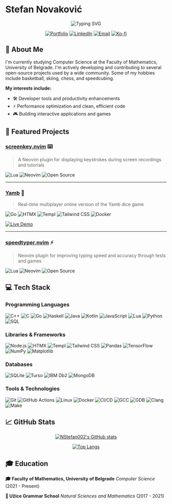 # Stefan Novaković

<div align="center">
  <picture>
    <source
      media="(prefers-color-scheme: dark)"
      srcset="
        https://readme-typing-svg.demolab.com?font=Fira+Code&weight=600&size=26&duration=4000&pause=1000&color=58A6FF&center=true&vCenter=true&width=435&lines=Computer+Science+Student;Open-Source+Enthusiast
      "
    />
    <source
      media="(prefers-color-scheme: light)"
      srcset="
        https://readme-typing-svg.demolab.com?font=Fira+Code&weight=600&size=26&duration=4000&pause=1000&color=0969DA&center=true&vCenter=true&width=435&lines=Computer+Science+Student;Open-Source+Enthusiast
      "
    />
    <img
      src="https://readme-typing-svg.demolab.com?font=Fira+Code&weight=600&size=26&duration=4000&pause=1000&color=0969DA&center=true&vCenter=true&width=435&lines=Computer+Science+Student;Open-Source+Enthusiast"
      alt="Typing SVG"
    />
  </picture>

  <br />

[![Portfolio](https://img.shields.io/badge/🌐_Portfolio-000000?style=for-the-badge&logo=About.me&logoColor=white)](https://nstefan002.github.io/)
[![LinkedIn](https://img.shields.io/badge/LinkedIn-0077B5?style=for-the-badge&logo=linkedin&logoColor=white)](https://www.linkedin.com/in/stefan-novakovi%C4%87-86a374386/)
[![Email](https://img.shields.io/badge/Email-D14836?style=for-the-badge&logo=gmail&logoColor=white)](mailto:n.stefan002@gmail.com)
[![Ko-fi](https://img.shields.io/badge/Ko--fi-F16061?style=for-the-badge&logo=ko-fi&logoColor=white)](https://ko-fi.com/nstefan002)

</div>

## 👋 About Me

I'm currently studying Computer Science at the Faculty of Mathematics, University of Belgrade. I'm actively developing
and contributing to several open-source projects used by a wide community. Some of my hobbies include basketball,
skiing, chess, and speedcubing.

**My interests include:**

- 🛠️ Developer tools and productivity enhancements
- ⚡ Performance optimization and clean, efficient code
- 🎮 Building interactive applications and games

## 🚀 Featured Projects

### [screenkey.nvim](https://github.com/NStefan002/screenkey.nvim) ⌨️

> A Neovim plugin for displaying keystrokes during screen recordings and tutorials

![Lua](https://img.shields.io/badge/Lua-2C2D72?style=for-the-badge&logo=lua&logoColor=white)
![Neovim](https://img.shields.io/badge/Neovim-57A143?style=for-the-badge&logo=neovim&logoColor=white)
![Open Source](https://img.shields.io/badge/Open_Source-3DA639?style=for-the-badge&logo=opensourceinitiative&logoColor=white)

---

### [Yamb](https://github.com/NStefan002/yamb) 🎲

> Real-time multiplayer online version of the Yamb dice game

![Go](https://img.shields.io/badge/Go-00ADD8?style=for-the-badge&logo=go&logoColor=white)
![HTMX](https://img.shields.io/badge/HTMX-0D0D0D?style=for-the-badge&logo=htmx&logoColor=white)
![Templ](https://img.shields.io/badge/Templ-3178C6?style=for-the-badge)
![Tailwind CSS](https://img.shields.io/badge/Tailwind_CSS-06B6D4?style=for-the-badge&logo=tailwindcss&logoColor=white)
![Docker](https://img.shields.io/badge/Docker-2496ED?style=for-the-badge&logo=docker&logoColor=white)

[![Live Demo](https://img.shields.io/badge/🎮_Play_Online-4CAF50?style=for-the-badge)](https://yamb-xnuq.onrender.com)

---

### [speedtyper.nvim](https://github.com/NStefan002/speedtyper.nvim) ⚡

> Neovim plugin for improving typing speed and accuracy through tests and games

![Lua](https://img.shields.io/badge/Lua-2C2D72?style=for-the-badge&logo=lua&logoColor=white)
![Neovim](https://img.shields.io/badge/Neovim-57A143?style=for-the-badge&logo=neovim&logoColor=white)
![Open Source](https://img.shields.io/badge/Open_Source-3DA639?style=for-the-badge&logo=opensourceinitiative&logoColor=white)

## 💻 Tech Stack

### **Programming Languages**

![C++](https://img.shields.io/badge/C++-00599C?style=for-the-badge&logo=c%2B%2B&logoColor=white)
![C](https://img.shields.io/badge/C-A8B9CC?style=for-the-badge&logo=c&logoColor=black)
![Go](https://img.shields.io/badge/Go-00ADD8?style=for-the-badge&logo=go&logoColor=white)
![Haskell](https://img.shields.io/badge/Haskell-5D4F85?style=for-the-badge&logo=haskell&logoColor=white)
![Java](https://img.shields.io/badge/Java-ED8B00?style=for-the-badge&logo=openjdk&logoColor=white)
![Kotlin](https://img.shields.io/badge/Kotlin-7F52FF?style=for-the-badge&logo=kotlin&logoColor=white)
![JavaScript](https://img.shields.io/badge/JavaScript-F7DF1E?style=for-the-badge&logo=javascript&logoColor=black)
![Lua](https://img.shields.io/badge/Lua-2C2D72?style=for-the-badge&logo=lua&logoColor=white)
![Python](https://img.shields.io/badge/Python-3776AB?style=for-the-badge&logo=python&logoColor=white)
![SQL](https://img.shields.io/badge/SQL-4479A1?style=for-the-badge&logo=postgresql&logoColor=white)

### **Libraries & Frameworks**

![Node.js](https://img.shields.io/badge/Node.js-339933?style=for-the-badge&logo=nodedotjs&logoColor=white)
![HTMX](https://img.shields.io/badge/HTMX-0D0D0D?style=for-the-badge&logo=htmx&logoColor=white)
![Templ](https://img.shields.io/badge/Templ-3178C6?style=for-the-badge)
![Tailwind CSS](https://img.shields.io/badge/Tailwind_CSS-06B6D4?style=for-the-badge&logo=tailwindcss&logoColor=white)
![Pandas](https://img.shields.io/badge/Pandas-150458?style=for-the-badge&logo=pandas&logoColor=white)
![TensorFlow](https://img.shields.io/badge/TensorFlow-FF6F00?style=for-the-badge&logo=tensorflow&logoColor=white)
![NumPy](https://img.shields.io/badge/NumPy-013243?style=for-the-badge&logo=numpy&logoColor=white)
![Matplotlib](https://img.shields.io/badge/Matplotlib-11557C?style=for-the-badge&logo=python&logoColor=white)

### **Databases**

![SQLite](https://img.shields.io/badge/SQLite-003B57?style=for-the-badge&logo=sqlite&logoColor=white)
![Turso](https://img.shields.io/badge/Turso-000000?style=for-the-badge&logo=libsql&logoColor=white)
![IBM Db2](https://img.shields.io/badge/IBM_Db2-052FAD?style=for-the-badge&logo=ibm&logoColor=white)
![MongoDB](https://img.shields.io/badge/MongoDB-47A248?style=for-the-badge&logo=mongodb&logoColor=white)

### **Tools & Technologies**

![Git](https://img.shields.io/badge/Git-F05032?style=for-the-badge&logo=git&logoColor=white)
![GitHub Actions](https://img.shields.io/badge/GitHub_Actions-2088FF?style=for-the-badge&logo=githubactions&logoColor=white)
![Linux](https://img.shields.io/badge/Linux-FCC624?style=for-the-badge&logo=linux&logoColor=black)
![Docker](https://img.shields.io/badge/Docker-2496ED?style=for-the-badge&logo=docker&logoColor=white)
![CI/CD](https://img.shields.io/badge/CI/CD-FF6F00?style=for-the-badge&logo=githubactions&logoColor=white)
![GCC](https://img.shields.io/badge/GCC-FF6F00?style=for-the-badge&logo=gnu&logoColor=white)
![GDB](https://img.shields.io/badge/GDB-FF6F00?style=for-the-badge&logo=gnu&logoColor=white)
![Clang](https://img.shields.io/badge/Clang-262C3A?style=for-the-badge&logo=llvm&logoColor=white)
![Make](https://img.shields.io/badge/Make-FF6F00?style=for-the-badge&logo=cmake&logoColor=white)

## 📈 GitHub Stats

<div align="center">

[![NStefan002's GitHub stats](https://github-readme-stats-nstefan002.vercel.app/api?username=NStefan002&show_icons=true&rank_icon=default&card_width=500&theme=transparent&hide_border=true)](https://github.com/NStefan002)

[![Top Langs](https://github-readme-stats-nstefan002.vercel.app/api/top-langs/?username=NStefan002&card_width=500&theme=transparent&hide_border=true&langs_count=7&hide=EJS)](https://github.com/NStefan002)

</div>

## 🎓 Education

**🎓 Faculty of Mathematics, University of Belgrade** _Computer Science_ (2021 - Present)

**🏫 Užice Grammar School** _Natural Sciences and Mathematics_ (2017 - 2021)
